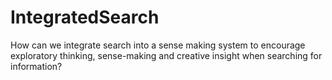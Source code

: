 # IntegratedSearch
How can we integrate search into a sense making system to encourage exploratory thinking, sense-making and creative insight when searching for information?
